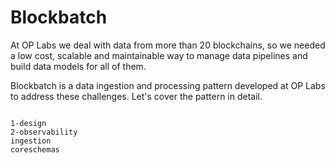 # Blockbatch


At OP Labs we deal with data from more than 20 blockchains, so we needed a low cost, scalable and
maintainable way to manage data pipelines and build data models for all of them.  

Blockbatch is a data ingestion and processing pattern developed at OP Labs to address these challenges.
Let's cover the pattern in detail.


```{toctree}

1-design
2-observability
ingestion
coreschemas
```

